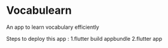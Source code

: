 # Vocabulearn

An app to learn vocabulary efficiently

Steps to deploy this app :
1.flutter build appbundle
2.flutter app